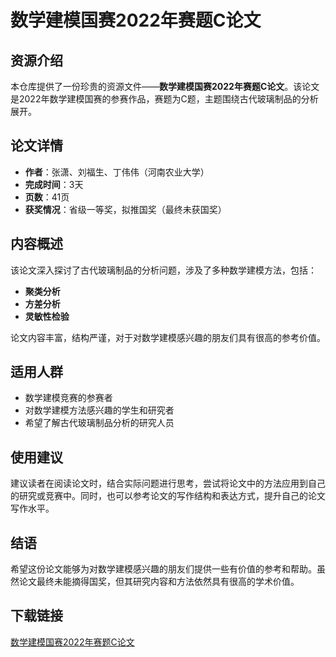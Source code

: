 # 数学建模国赛2022年赛题C论文

## 资源介绍

本仓库提供了一份珍贵的资源文件——**数学建模国赛2022年赛题C论文**。该论文是2022年数学建模国赛的参赛作品，赛题为C题，主题围绕古代玻璃制品的分析展开。

## 论文详情

- **作者**：张潇、刘福生、丁伟伟（河南农业大学）
- **完成时间**：3天
- **页数**：41页
- **获奖情况**：省级一等奖，拟推国奖（最终未获国奖）

## 内容概述

该论文深入探讨了古代玻璃制品的分析问题，涉及了多种数学建模方法，包括：

- **聚类分析**
- **方差分析**
- **灵敏性检验**

论文内容丰富，结构严谨，对于对数学建模感兴趣的朋友们具有很高的参考价值。

## 适用人群

- 数学建模竞赛的参赛者
- 对数学建模方法感兴趣的学生和研究者
- 希望了解古代玻璃制品分析的研究人员

## 使用建议

建议读者在阅读论文时，结合实际问题进行思考，尝试将论文中的方法应用到自己的研究或竞赛中。同时，也可以参考论文的写作结构和表达方式，提升自己的论文写作水平。

## 结语

希望这份论文能够为对数学建模感兴趣的朋友们提供一些有价值的参考和帮助。虽然论文最终未能摘得国奖，但其研究内容和方法依然具有很高的学术价值。

## 下载链接

[数学建模国赛2022年赛题C论文](https://pan.quark.cn/s/6e0ed9b24c02)